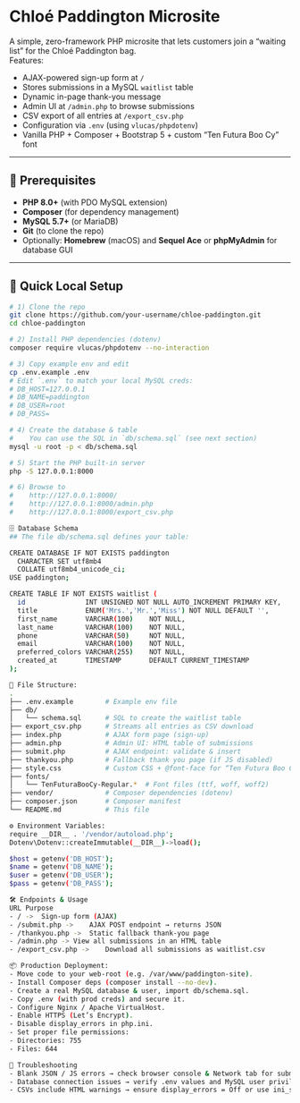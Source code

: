 # Chloé Paddington Microsite

A simple, zero-framework PHP microsite that lets customers join a “waiting list” for the Chloé Paddington bag.  
Features:

- AJAX-powered sign-up form at `/`  
- Stores submissions in a MySQL `waitlist` table  
- Dynamic in-page thank-you message  
- Admin UI at `/admin.php` to browse submissions  
- CSV export of all entries at `/export_csv.php`  
- Configuration via `.env` (using `vlucas/phpdotenv`)  
- Vanilla PHP + Composer + Bootstrap 5 + custom “Ten Futura Boo Cy” font  

---

## 🔧 Prerequisites

- **PHP 8.0+** (with PDO MySQL extension)  
- **Composer** (for dependency management)  
- **MySQL 5.7+** (or MariaDB)  
- **Git** (to clone the repo)  
- Optionally: **Homebrew** (macOS) and **Sequel Ace** or **phpMyAdmin** for database GUI

---

## 🚀 Quick Local Setup

```bash
# 1) Clone the repo
git clone https://github.com/your-username/chloe-paddington.git
cd chloe-paddington

# 2) Install PHP dependencies (dotenv)
composer require vlucas/phpdotenv --no-interaction

# 3) Copy example env and edit
cp .env.example .env
# Edit `.env` to match your local MySQL creds:
# DB_HOST=127.0.0.1
# DB_NAME=paddington
# DB_USER=root
# DB_PASS=

# 4) Create the database & table
#    You can use the SQL in `db/schema.sql` (see next section)
mysql -u root -p < db/schema.sql

# 5) Start the PHP built-in server
php -S 127.0.0.1:8000

# 6) Browse to
#    http://127.0.0.1:8000/
#    http://127.0.0.1:8000/admin.php
#    http://127.0.0.1:8000/export_csv.php

🗄 Database Schema
## The file db/schema.sql defines your table:

CREATE DATABASE IF NOT EXISTS paddington
  CHARACTER SET utf8mb4
  COLLATE utf8mb4_unicode_ci;
USE paddington;

CREATE TABLE IF NOT EXISTS waitlist (
  id               INT UNSIGNED NOT NULL AUTO_INCREMENT PRIMARY KEY,
  title            ENUM('Mrs.','Mr.','Miss') NOT NULL DEFAULT '',
  first_name       VARCHAR(100)    NOT NULL,
  last_name        VARCHAR(100)    NOT NULL,
  phone            VARCHAR(50)     NOT NULL,
  email            VARCHAR(100)    NOT NULL,
  preferred_colors VARCHAR(255)    NOT NULL,
  created_at       TIMESTAMP       DEFAULT CURRENT_TIMESTAMP
);

📁 File Structure:
.
├── .env.example        # Example env file
├── db/
│   └── schema.sql      # SQL to create the waitlist table
├── export_csv.php      # Streams all entries as CSV download
├── index.php           # AJAX form page (sign-up)
├── admin.php           # Admin UI: HTML table of submissions
├── submit.php          # AJAX endpoint: validate & insert
├── thankyou.php        # Fallback thank you page (if JS disabled)
├── style.css           # Custom CSS + @font-face for “Ten Futura Boo Cy”
├── fonts/
│   └── TenFuturaBooCy-Regular.*  # Font files (ttf, woff, woff2)
├── vendor/             # Composer dependencies (dotenv)
├── composer.json       # Composer manifest
└── README.md           # This file

⚙️ Environment Variables:
require __DIR__ . '/vendor/autoload.php';
Dotenv\Dotenv::createImmutable(__DIR__)->load();

$host = getenv('DB_HOST');
$name = getenv('DB_NAME');
$user = getenv('DB_USER');
$pass = getenv('DB_PASS');

🛠 Endpoints & Usage
URL	Purpose
- / ->	Sign-up form (AJAX)
- /submit.php ->	AJAX POST endpoint → returns JSON
- /thankyou.php ->	Static fallback thank-you page
- /admin.php ->	View all submissions in an HTML table
- /export_csv.php ->	Download all submissions as waitlist.csv

📦 Production Deployment:
- Move code to your web-root (e.g. /var/www/paddington-site).
- Install Composer deps (composer install --no-dev).
- Create a real MySQL database & user, import db/schema.sql.
- Copy .env (with prod creds) and secure it.
- Configure Nginx / Apache VirtualHost.
- Enable HTTPS (Let’s Encrypt).
- Disable display_errors in php.ini.
- Set proper file permissions:
- Directories: 755
- Files: 644

🐞 Troubleshooting
- Blank JSON / JS errors → check browser console & Network tab for submit.php response.
- Database connection issues → verify .env values and MySQL user privileges.
- CSVs include HTML warnings → ensure display_errors = Off or use ini_set() at top of export_csv.php.


